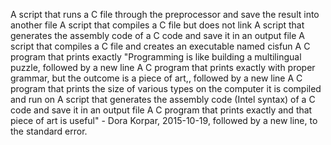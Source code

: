 A script that runs a C file through the preprocessor and save the result into another file
A script that compiles a C file but does not link
A script that generates the assembly code of a C code and save it in an output file
A script that compiles a C file and creates an executable named cisfun
A C program that prints exactly "Programming is like building a multilingual puzzle, followed by a new line
A C program that prints exactly with proper grammar, but the outcome is a piece of art,, followed by a new line
A C program that prints the size of various types on the computer it is compiled and run on
A script that generates the assembly code (Intel syntax) of a C code and save it in an output file
A C program that prints exactly and that piece of art is useful" - Dora Korpar, 2015-10-19, followed by a new line, to the standard error.
